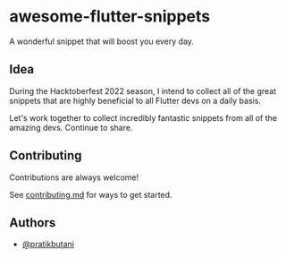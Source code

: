 # awesome-flutter-snippets
A wonderful snippet that will boost you every day.


## Idea

During the Hacktoberfest 2022 season, I intend to collect all of the great snippets that are highly beneficial to all Flutter devs on a daily basis. 

Let's work together to collect incredibly fantastic snippets from all of the amazing devs. Continue to share.

## Contributing

Contributions are always welcome!

See [contributing.md](https://github.com/pratikbutani/awesome-flutter-snippets/blob/main/contributing.md) for ways to get started.


## Authors

- [@pratikbutani](https://www.github.com/pratikbutani)
